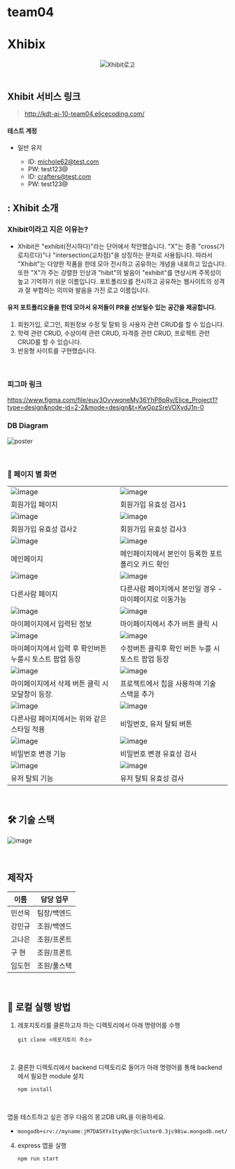 # team04

# Xhibix

<div align='center'>

<img alt="Xhibit로고" src="./crafters/logo.png">

</div>

<br />

## Xhibit 서비스 링크

> http://kdt-ai-10-team04.elicecoding.com/

#### 테스트 계정

- 일반 유저

  - ID: michole62@test.com
  - PW: test123@
  - ID: crafters@test.com
  - PW: test123@
    <br />

## : Xhibit 소개

### Xhibit이라고 지은 이유는?

- Xhibit은 "exhibit(전시하다)"라는 단어에서 착안했습니다.
  "X"는 종종 "cross(가로지르다)"나 "intersection(교차점)"을 상징하는 문자로 사용됩니다.
  따라서 "Xhibit"는 다양한 작품을 한데 모아 전시하고 공유하는 개념을 내포하고 있습니다. 또한 "X"가 주는 강렬한 인상과 "hibit"의 발음이 "exhibit"를 연상시켜 주목성이 높고 기억하기 쉬운 이름입니다. 포트폴리오를 전시하고 공유하는 웹사이트의 성격과 잘 부합하는 의미와 발음을 가진 로고 이름입니다.

#### 유저 포트폴리오들을 한데 모아서 유저들이 PR을 선보일수 있는 공간을 제공합니다.

1. 회원가입, 로그인, 회원정보 수정 및 탈퇴 등 사용자 관련 CRUD를 할 수 있습니다.
2. 학력 관련 CRUD, 수상이력 관련 CRUD, 자격증 관련 CRUD, 프로젝트 관련 CRUD를 할 수 있습니다.
3. 반응형 사이트를 구현했습니다.

<br />

### 피그마 링크

https://www.figma.com/file/euv3OvywqneMy36YhP8pRy/Elice_Project1?type=design&node-id=2-2&mode=design&t=KwGpzSreVOXydJ1n-0

### DB Diagram

![poster](./crafters/diagram.png)

<br />

### :page_facing_up: 페이지 별 화면

|                                                         |                                                         |
| ------------------------------------------------------- | ------------------------------------------------------- |
| ![image](./crafters/signUp.png)                         | ![image](./crafters/signUpError.png)                    |
| 회원가입 페이지                                         | 회원가입 유효성 검사1                                   |
| ![image](./crafters/signUpError2.png)                   | ![image](./crafters/signUpError3.png)                   |
| 회원가입 유효성 검사2                                   | 회원가입 유효성 검사3                                   |
| ![image](./crafters/main.png)                           | ![image](./crafters/mycard2.png)                        |
| 메인페이지                                              | 메인페이지에서 본인이 등록한 포트폴리오 카드 확인       |
| ![image](./crafters/otherspage.png)                     | ![image](./crafters/mainTootherspage.png)               |
| 다른사람 페이지                                         | 다른사람 페이지에서 본인일 경우 - 마이페이지로 이동가능 |
| ![image](./crafters/default.png)                        | ![image](./crafters/add.png)                            |
| 마이페이지에서 입력된 정보                              | 마이페이지에서 추가 버튼 클릭 시                        |
| ![image](./crafters/addtoast.png)                       | ![image](./crafters/modifiedtoast.png)                  |
| 마이페이지에서 입력 후 확인버튼 누를시 토스트 팝업 등장 | 수정버튼 클릭후 확인 버튼 누를 시 토스트 팝업 등장      |
| ![image](./crafters/deletebutton.png)                   | ![image](./crafters/chip.png)                           |
| 마이페이지에서 삭제 버튼 클릭 시 모달창이 등장.         | 프로젝트에서 칩을 사용하여 기술 스택을 추가             |
| ![image](./crafters/otherchip.png)                      | ![image](./crafters/button.png)                         |
| 다른사람 페이지에서는 위와 같은 스타일 적용             | 비밀번호, 유저 탈퇴 버튼                                |
| ![image](./crafters/passwordChange.png)                 | ![image](./crafters/passwordChangeError.png)            |
| 비밀번호 변경 기능                                      | 비밀번호 변경 유효성 검사                               |
| ![image](./crafters/resign.png)                         | ![image](./crafters/deleteUser.png)                     |
| 유저 탈퇴 기능                                          | 유저 탈퇴 유효성 검사                                   |

<br />

## :hammer_and_wrench: 기술 스택

![image](./crafters/stack.png)

<br />

## 제작자

| 이름   | 담당 업무    |
| ------ | ------------ |
| 민선옥 | 팀장/백엔드  |
| 강민규 | 조원/백엔드  |
| 고나은 | 조원/프론트  |
| 구 현  | 조원/프론트  |
| 임도헌 | 조원/풀스택  |


<br />

## :runner: 로컬 실행 방법

1. 레포지토리를 클론하고자 하는 디렉토리에서 아래 명령어를 수행

   ```
   git clone <레포지토리 주소>
   ```

<br>

2. 클론한 디렉토리에서 backend 디렉토리로 들어가 아래 명령어를 통해 backend에서 필요한 module 설치

   ```
   npm install
   ```

<br>

앱을 테스트하고 싶은 경우 다음의 몽고DB URL을 이용하세요.

- `mongodb+srv://myname:jM7DA5XYx1tyqNer@cluster0.3jc98iw.mongodb.net/`
  <br>

4. express 앱을 실행

   ```
   npm run start
   ```

<br>
